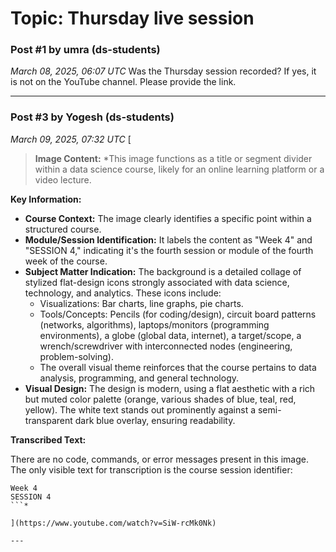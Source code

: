 # Topic: Thursday live session

### Post #1 by **umra** (ds-students)
*March 08, 2025, 06:07 UTC*
Was the Thursday session recorded? If yes, it is not on the YouTube channel. Please provide the link.

---

### Post #3 by **Yogesh** (ds-students)
*March 09, 2025, 07:32 UTC*
[

> **Image Content:** *This image functions as a title or segment divider within a data science course, likely for an online learning platform or a video lecture.

**Key Information:**

*   **Course Context:** The image clearly identifies a specific point within a structured course.
*   **Module/Session Identification:** It labels the content as "Week 4" and "SESSION 4," indicating it's the fourth session or module of the fourth week of the course.
*   **Subject Matter Indication:** The background is a detailed collage of stylized flat-design icons strongly associated with data science, technology, and analytics. These icons include:
    *   Visualizations: Bar charts, line graphs, pie charts.
    *   Tools/Concepts: Pencils (for coding/design), circuit board patterns (networks, algorithms), laptops/monitors (programming environments), a globe (global data, internet), a target/scope, a wrench/screwdriver with interconnected nodes (engineering, problem-solving).
    *   The overall visual theme reinforces that the course pertains to data analysis, programming, and general technology.
*   **Visual Design:** The design is modern, using a flat aesthetic with a rich but muted color palette (orange, various shades of blue, teal, red, yellow). The white text stands out prominently against a semi-transparent dark blue overlay, ensuring readability.

**Transcribed Text:**

There are no code, commands, or error messages present in this image. The only visible text for transcription is the course session identifier:

```
Week 4
SESSION 4
```*

](https://www.youtube.com/watch?v=SiW-rcMk0Nk)

---
